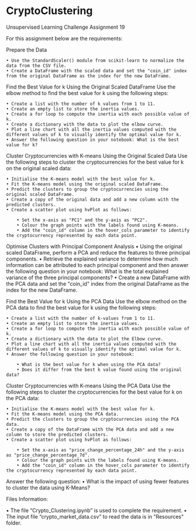 # CryptoClustering
Unsupervised Learning Challenge Assignment 19

For this assignment below are the requirements:

Prepare the Data

    • Use the StandardScaler() module from scikit-learn to normalize the data from the CSV file.
    • Create a DataFrame with the scaled data and set the "coin_id" index from the original DataFrame as the index for the new DataFrame.

Find the Best Value for k Using the Original Scaled DataFrame
Use the elbow method to find the best value for k using the following steps:

    • Create a list with the number of k values from 1 to 11.
    • Create an empty list to store the inertia values.
    • Create a for loop to compute the inertia with each possible value of k.
    • Create a dictionary with the data to plot the elbow curve.
    • Plot a line chart with all the inertia values computed with the different values of k to visually identify the optimal value for k.
    • Answer the following question in your notebook: What is the best value for k?

Cluster Cryptocurrencies with K-means Using the Original Scaled Data
Use the following steps to cluster the cryptocurrencies for the best value for k on the original scaled data:

    • Initialise the K-means model with the best value for k.
    • Fit the K-means model using the original scaled DataFrame.
    • Predict the clusters to group the cryptocurrencies using the original scaled DataFrame.
    • Create a copy of the original data and add a new column with the predicted clusters.
    • Create a scatter plot using hvPlot as follows:
    
        • Set the x-axis as "PC1" and the y-axis as "PC2".
        • Colour the graph points with the labels found using K-means.
        • Add the "coin_id" column in the hover_cols parameter to identify the cryptocurrency represented by each data point.

Optimise Clusters with Principal Component Analysis
    • Using the original scaled DataFrame, perform a PCA and reduce the features to three principal components.
    • Retrieve the explained variance to determine how much information can be attributed to each principal component and then answer the following question in your notebook: What is the total explained variance of the three principal components?
    • Create a new DataFrame with the PCA data and set the "coin_id" index from the original DataFrame as the index for the new DataFrame.

Find the Best Value for k Using the PCA Data
Use the elbow method on the PCA data to find the best value for k using the following steps:

    • Create a list with the number of k-values from 1 to 11.
    • Create an empty list to store the inertia values.
    • Create a for loop to compute the inertia with each possible value of k.
    • Create a dictionary with the data to plot the Elbow curve.
    • Plot a line chart with all the inertia values computed with the different values of k to visually identify the optimal value for k.
    • Answer the following question in your notebook:

        • What is the best value for k when using the PCA data?
        • Does it differ from the best k value found using the original data?

Cluster Cryptocurrencies with K-means Using the PCA Data
Use the following steps to cluster the cryptocurrencies for the best value for k on the PCA data:

    • Initialise the K-means model with the best value for k.
    • Fit the K-means model using the PCA data.
    • Predict the clusters to group the cryptocurrencies using the PCA data.
    • Create a copy of the DataFrame with the PCA data and add a new column to store the predicted clusters.
    • Create a scatter plot using hvPlot as follows:

        • Set the x-axis as "price_change_percentage_24h" and the y-axis as "price_change_percentage_7d".
        • Colour the graph points with the labels found using K-means.
        • Add the "coin_id" column in the hover_cols parameter to identify the cryptocurrency represented by each data point.

Answer the following question:
    • What is the impact of using fewer features to cluster the data using K-Means?

Files Information:

   • The file “Crypto_Clustering.ipynb” is used to complete the requirement.
   • The input file “crypto_market_data.csv” to read the data is in "Resources" folder.
  